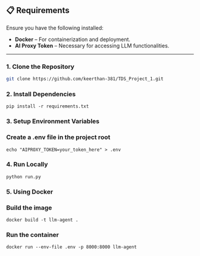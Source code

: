 ## 📋 Requirements  
Ensure you have the following installed:  
- **Docker** – For containerization and deployment.  
- **AI Proxy Token** – Necessary for accessing LLM functionalities.
---



### 1. Clone the Repository  
```sh
git clone https://github.com/keerthan-381/TDS_Project_1.git
```

### 2. Install Dependencies  
```
pip install -r requirements.txt  
```

### 3. Setup Environment Variables  
### Create a .env file in the project root  
```
echo "AIPROXY_TOKEN=your_token_here" > .env  
```

### 4. Run Locally  
```
python run.py  
```

### 5. Using Docker  
### Build the image  
```
docker build -t llm-agent .  
```

### Run the container  
```
docker run --env-file .env -p 8000:8000 llm-agent  
```
